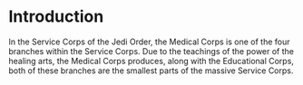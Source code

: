 # Introduction

In the Service Corps of the Jedi Order, the Medical Corps is one of the four branches within the Service Corps.
Due to the teachings of the power of the healing arts, the Medical Corps produces, along with the Educational Corps, both of these branches are the smallest parts of the massive Service Corps.
